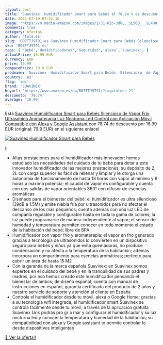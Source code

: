```yaml
---
layout: post
title: 'Suavinex  Humidificador Smart para Bebés al 78.74 % de descuento'
date: 2021-07-19 07:22:16
image: 'https://m.media-amazon.com/images/I/31+WZo-JdUL._SL500_._SL400_.jpg'
comments: true
category: ofertas
author: 'tole.es'
slug: 'B07TTJ9T91-es Suavinex Humidificador Smart para Bebés Silencioso de...'
sku: 'B07TTJ9T91-es'
tags: [ 'Bebé','Humidificadores','Seguridad','alexa','suavinex', ]
actualPrice: 16.99 EUR
currency: EUR
price: 16.99
comparePrice: 79.9 EUR
prodname: 'Suavinex  Humidificador Smart para Bebés  Silencioso  de Vapor Frío  Ultrasónico  Aromaterapia  Luz Nocturna Led  Control con Aplicación Móvil  Compatible con Alexa y Google Assistant '
country: 'es'
flag: '🇪🇸'
brand: 'SUAVINEX'
buyurl: 'https://www.amazon.es/dp/B07TTJ9T91/?tag=tolees-21'
descuento: '78.74'
average: '16.99'
---
```


Está [Suavinex  Humidificador Smart para Bebés  Silencioso  de Vapor Frío  Ultrasónico  Aromaterapia  Luz Nocturna Led  Control con Aplicación Móvil  Compatible con Alexa y Google Assistant ](https://www.amazon.es/dp/B07TTJ9T91/?tag=tolees-21) con 78.74 de descuento por 16.99 EUR (original: 79.9 EUR) en el siguiente enlace!

[![Suavinex  Humidificador Smart para Bebés](https://m.media-amazon.com/images/I/31+WZo-JdUL._SL500_._SL400_.jpg)](https://www.amazon.es/dp/B07TTJ9T91/?tag=tolees-21)

ℹ️:

- Altas prestaciones para el humidificador más innovador: hemos estudiado las necesidades del cuidado de tu bebé para dotar a este innovador humidificador de las mejores prestaciones; su depósito de 2, 2L con carga superior es fácil de rellenar y limpiar y le otorga una autonomía de funcionamiento de hasta 18 horas con vapor al mínimo y 8 horas a máxima potencia; el caudal de vapor es configurable y cuenta con dos salidas de vapor orientables 360° con difusor de esencias aromáticas
- Diseñado para el bienestar del bebé: el humidificador es ultra silencioso (39dB a 1.5M) y emite niebla fría por ultrasonidos para no afectar el descanso de los más pequeños; cuenta además con una luz LED de compañía regulable y configurable hasta en toda la gama de colores; la luz puede programarse de manera independiente al vapor; el sensor de humedad y temperatura permiten conocer en todo momento el estado de la habitación del bebé; libre de BPA
- Humidificador con vapor frío y aromaterapia: el vapor en frío generado gracias a tecnología de ultrasonidos lo convierten en un dispositivo seguro para bebés y niños ya que evita quemaduras, no produce condensación y no afecta a la temperatura de la habitación; además incorpora un compartimento para esencias aromáticas; perfecto para cubrir un área de hasta 15 M2
- Con la garantía de la marca española Suavinex: en Suavinex somos expertos en el cuidado del bebé y en la tranquilidad de sus padres y madres, por eso hemos creado este humidificador pensando el bienestar de ambos; de diseño español, cuenta con manual de instrucciones en español, garantía certificada del producto de 2 años y nuestro servicio de soporte y atención al cliente en España
- Controla el humidificador desde tu móvil, alexa o Google Home: gracias a su tecnología wifi integrada, el humidificador smart Suavinex se controla fácilmente desde tu móvil; a través de la aplicación gratuita Suavinex Link podrás pro gr a mar y configurar el humidificador y su luz nocturna led y conocer la temperatura y humedad de la habitación; su compatibilidad con alexa y Google assistant te permite controlar lo desde dispositivos inteligentes

[🛒 Ver la oferta!!](https://www.amazon.es/dp/B07TTJ9T91/?tag=tolees-21)
